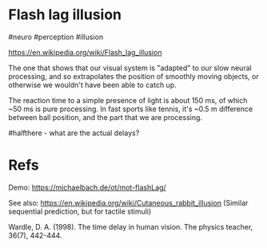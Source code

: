 # Flash lag illusion

#neuro #perception #illusion

https://en.wikipedia.org/wiki/Flash_lag_illusion

The one that shows that our visual system is "adapted" to our slow neural processing, and so extrapolates the position of smoothly moving objects, or otherwise we wouldn't have been able to catch up.

The reaction time to a simple presence of light is about 150 ms, of which ~50 ms is pure processing. In fast sports like tennis, it's ~0.5 m difference between ball position, and the part that we are processing.

#halfthere - what are the actual delays?

# Refs

Demo:
https://michaelbach.de/ot/mot-flashLag/

See also: https://en.wikipedia.org/wiki/Cutaneous_rabbit_illusion
(Similar sequential prediction, but for tactile stimuli)

Wardle, D. A. (1998). The time delay in human vision. The physics teacher, 36(7), 442-444.